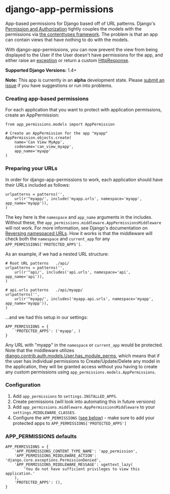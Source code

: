 django-app-permissions
======================
App-based permissions for Django based off of URL patterns. Django's [Permission and Authorization](https://docs.djangoproject.com/en/dev/topics/auth/default/#permissions-and-authorization) tightly couples the models with the permissions via [the contenttypes framework](https://docs.djangoproject.com/en/dev/ref/contrib/contenttypes/). The problem is that an app can contain views that have nothing to do with the models.

With django-app-permissions, you can now prevent the view from being displayed to the User if the User doesn't have permissions for the app, and either raise an [exception](https://docs.djangoproject.com/en/dev/ref/exceptions/) or return a custom [HttpResponse](https://docs.djangoproject.com/en/dev/ref/request-response/#httpresponse-subclasses).

**Supported Django Versions:** 1.4+

**Note:** This app is currently in an **alpha** development state. Please [submit an issue](https://github.com/michaeljohnbarr/django-app-permissions/issues) if you have suggestions or run into problems.

### Creating app-based permissions
For each application that you want to protect with application permissions, create an AppPermission:

    from app_permissions.models import AppPermission
    
    # Create an AppPermission for the app "myapp"
    AppPermission.objects.create(
        name='Can View MyApp', 
        codename='can_view_myapp', 
        app_name='myapp'
    )

### Preparing your URLs
In order for django-app-permissions to work, each application should have their URLs included as follows:

    urlpatterns = patterns('',
        url(r'^myapp/', include('myapp.urls', namespace='myapp', app_name='myapp')),
    )
    
The key here is the `namespace` and `app_name` arguments in the includes. Without these, the `app_permissions.middleware.AppPermissionsMiddleware` will not work. For more information, see Django's documentation on [Reversing namespaced URLs](https://docs.djangoproject.com/en/dev/topics/http/urls/#reversing-namespaced-urls). How it works is that the middleware will check both the `namespace` and `current_app` for any `APP_PERMISSIONS['PROTECTED_APPS']`. 

As an example, if we had a nested URL structure:

    # Root URL patterns   ./api/
    urlpatterns = patterns('',
        url(r'^api/', includes('api.urls', namespace='api', app_name='api')),
    )
    
    # api.urls patterns   ./api/myapp/
    urlpatterns('',
        url(r'^myapp/', includes('myapp.api.urls', namespace='myapp', app_name='myapp')),
    )

...and we had this setup in our settings:

    APP_PERMISSIONS = {
        'PROTECTED_APPS': ('myapp', )
    }
    
Any URL with "myapp" in the `namespace` or `current_app` would be protected. Note that the middleware utilizes [django.contrib.auth.models.User.has_module_perms](https://docs.djangoproject.com/en/dev/ref/contrib/auth/#django.contrib.auth.models.User.has_module_perms), which means that if the user has individual permissions to Create/Update/Delete any model in the application, they will be granted access without you having to create any custom permissions using `app_permissions.models.AppPermissions`.

### Configuration
1. Add `app_permissions` to `settings.INSTALLED_APPS`.
2. Create permissions (will look into automating this in future versions)
3. Add `app_permissions.middleware.AppPermissionsMiddleware` to your `settings.MIDDLEWARE_CLASSES`.
4. Configure the `APP_PERMISSIONS` ([see below](#app_permissions-defaults)) - make sure to add your protected apps to `APP_PERMISSIONS['PROTECTED_APPS']`


### APP_PERMISSIONS defaults
    APP_PERMISSIONS = {
        'APP_PERMISSIONS_CONTENT_TYPE_NAME': 'app_permission',
        'APP_PERMISSIONS_MIDDLEWARE_ACTION': 'django.core.exceptions.PermissionDenied',
        'APP_PERMISSIONS_MIDDLEWARE_MESSAGE': ugettext_lazy(
            'You do not have sufficient privileges to view this application.'
        ),
        'PROTECTED_APPS': (),
    }
